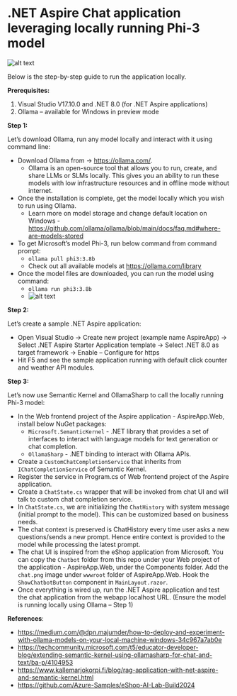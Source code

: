 # .NET Aspire Chat application leveraging locally running Phi-3 model

![alt text](https://github.com/parthshethia786/chatapp-dotnetAspire-ollama-phi3/blob/master/Preview%20of%20app.png)

Below is the step-by-step guide to run the application locally.

**Prerequisites:**
1.	Visual Studio V17.10.0 and .NET 8.0 (for .NET Aspire applications)
2.	Ollama – available for Windows in preview mode

**Step 1:** 

Let’s download Ollama, run any model locally and interact with it using command line:

- Download Ollama from -> https://ollama.com/.
  - Ollama is an open-source tool that allows you to run, create, and share LLMs or SLMs locally. This gives you an ability to run these models with low infrastructure resources and in offline mode without internet.  
- Once the installation is complete, get the model locally which you wish to run using Ollama.
  - Learn more on model storage and change default location on Windows - https://github.com/ollama/ollama/blob/main/docs/faq.md#where-are-models-stored
- To get Microsoft’s model Phi-3, run below command from command prompt:
  - <code>ollama pull phi3:3.8b</code>
  - Check out all available models at https://ollama.com/library 
- Once the model files are downloaded, you can run the model using command:
  - <code>ollama run phi3:3.8b</code>
  - ![alt text](https://github.com/parthshethia786/chatapp-dotnetAspire-ollama-phi3/blob/master/Phi-3%20running%20locally.png)
 
**Step 2:** 

Let’s create a sample .NET Aspire application:

- Open Visual Studio -> Create new project (example name AspireApp) -> Select .NET Aspire Starter Application template -> Select .NET 8.0 as target framework -> Enable – Configure for https
- Hit F5 and see the sample application running with default click counter and weather API modules. 

**Step 3:**

Let’s now use Semantic Kernel and OllamaSharp to call the locally running Phi-3 model:

- In the Web frontend project of the Aspire application - AspireApp.Web, install below NuGet packages:
  - <code>Microsoft.SemanticKernel</code> - .NET library that provides a set of interfaces to interact with language models for text generation or chat completion. 
  - <code>OllamaSharp</code> - .NET binding to interact with Ollama APIs. 
- Create a <code>CustomChatCompletionService</code> that inherits from <code>IChatCompletionService</code> of Semantic Kernel.
- Register the service in Program.cs of Web frontend project of the Aspire application.
- Create a <code>ChatState.cs</code> wrapper that will be invoked from chat UI and will talk to custom chat completion service.
- In <code>ChatState.cs</code>, we are initializing the <code>ChatHistory</code> with system message (initial prompt to the model). This can be customized based on business needs. 
- The chat context is preserved is ChatHistory every time user asks a new questions/sends a new prompt. Hence entire context is provided to the model while processing the latest prompt.
- The chat UI is inspired from the eShop application from Microsoft. You can copy the <code>Chatbot</code> folder from this repo under your Web project of the application - AspireApp.Web, under the Components folder. Add the <code>chat.png</code> image under <code>wwwroot</code> folder of AspireApp.Web. Hook the <code>ShowChatbotButton</code> component in <code>MainLayout.razor</code>. 
- Once everything is wired up, run the .NET Aspire application and test the chat application from the webapp localhost URL. (Ensure the model is running locally using Ollama – Step 1)

**References**:

- https://medium.com/@dpn.majumder/how-to-deploy-and-experiment-with-ollama-models-on-your-local-machine-windows-34c967a7ab0e
- https://techcommunity.microsoft.com/t5/educator-developer-blog/extending-semantic-kernel-using-ollamasharp-for-chat-and-text/ba-p/4104953
- https://www.kallemarjokorpi.fi/blog/rag-application-with-net-aspire-and-semantic-kernel.html
- https://github.com/Azure-Samples/eShop-AI-Lab-Build2024
